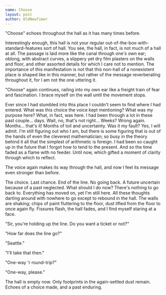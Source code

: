 ```yaml
---
name: Choose
layout: post
author: OldNewTimer
---
```


"Choose" echoes throughout the hall as it has many times before.

Interestingly enough, this hall is not your regular out-of-the-box-with-standard-features sort of hall. You see, the hall, in fact, is not much of a hall at all. The passage is laid more like the canal through one's own ear; oblong, with abstract curves, a slippery yet dry film plasters on the walls and floor, and other assorted details for which I care not to mention. The importance of this manifestation is not that this non-hall of a nonexistent place is shaped like in this manner, but rather of the message reverberating throughout it, for I am not the one uttering it.

"Choose" again continues, railing into my own ear like a freight train of fear and fascination. I brace myself on the wall until the movement stops.

Ever since I had stumbled into this place I couldn't seem to find where I had entered. What was this choice the voice kept mentioning? What was my purpose here? What, in fact, was here. I had been through a lot in these past couple... days. Wait, no, that's not right... Weeks? Wrong again. Months... that's it! Months of toil and uncertainty. Was it my fault? Yes, I will admit. I'm still figuring out who I am, but there is some figuring that is out of the hands of even the cleverest mathematician; so busy in the theory behind it all that the simplest of arithmetic is foreign. I had been so caught up in the future that I forgot how to tend to the present. And so the time faded as a flame with no feeder. Until now, which gifted a moment of clarity through which to reflect.
    
The voice again makes its way through the hall, and now I feel its message even stronger than before.

The choice. Last chance. End of the line. No going back. A future uncertain because of a past neglected. What should I do now? There's nothing to go back to. Everything has moved on, yet I'm still here. All these thoughts darting around with nowhere to go except to rebound in the hall. The walls are shaking; chips of paint fluttering to the floor, dust lifted from the floor to once again fly. Fissures flash, the hall fades, and I find myself staring at a face.

"Sir, you're holding up the line. Do you want a ticket or not?"

"How far does the line go?"

"Seattle."

"I'll take that then."

"One-way 'r round-trip?"

"One-way, please."

The hall is empty now. Only footprints in the again-settled dust remain. Echoes of a choice made, and a past enduring.


